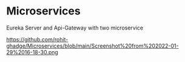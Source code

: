 # Microservices
Eureka Server and Api-Gateway with two microservice


https://github.com/rohit-ghadge/Microservices/blob/main/Screenshot%20from%202022-01-29%2016-18-30.png
